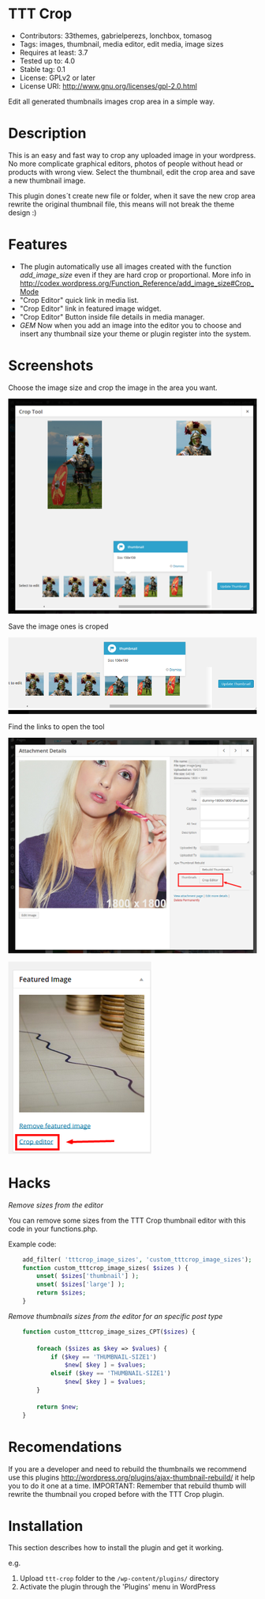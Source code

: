 
TTT Crop
========

* Contributors: 33themes, gabrielperezs, lonchbox, tomasog
* Tags: images, thumbnail, media editor, edit media, image sizes
* Requires at least: 3.7
* Tested up to: 4.0
* Stable tag: 0.1
* License: GPLv2 or later
* License URI: http://www.gnu.org/licenses/gpl-2.0.html 


Edit all generated thumbnails images crop area in a simple way.


Description
===========

This is an easy and fast way to crop any uploaded image in your wordpress. No more complicate graphical editors, photos of people without head or products with wrong view. Select the thumbnail, edit the crop area and save a new thumbnail image.

This plugin dones´t create new file or folder, when it save the new crop area rewrite the original thumbnail file, this means will not break the theme design :)

Features
========

* The plugin automatically use all images created with the function _add_image_size_ even if they are hard crop or proportional. More info in http://codex.wordpress.org/Function_Reference/add_image_size#Crop_Mode
* "Crop Editor" quick link in media list.
* "Crop Editor" link in featured image widget.
* "Crop Editor" Button inside file details in media manager.
* *GEM* Now when you add an image into the editor you to choose and insert any thumbnail size your theme or plugin register into the system.


Screenshots
===========

Choose the image size and crop the image in the area you want.

![How it works](/screenshot-1.png)

Save the image ones is croped

![Save](/screenshot-2.png)

Find the links to open the tool

![Edit image](/screenshot-3.png)

![Edit featured image](/screenshot-4.png)

Hacks
=====

*Remove sizes from the editor*

You can remove some sizes from the TTT Crop thumbnail editor with this code in your functions.php. 

Example code:

```php
    add_filter( 'tttcrop_image_sizes', 'custom_tttcrop_image_sizes');
    function custom_tttcrop_image_sizes( $sizes ) {
        unset( $sizes['thumbnail'] );
        unset( $sizes['large'] );
        return $sizes;
    }
```

*Remove thumbnails sizes from the editor for an specific post type*


```php
    function custom_tttcrop_image_sizes_CPT($sizes) {

        foreach ($sizes as $key => $values) {
            if ($key == 'THUMBNAIL-SIZE1')
                $new[ $key ] = $values;
            elseif ($key == 'THUMBNAIL-SIZE1')
                $new[ $key ] = $values;            
        }

        return $new;
    }
```

Recomendations
==============

If you are a developer and need to rebuild the thumbnails we recommend use this plugins http://wordpress.org/plugins/ajax-thumbnail-rebuild/ it help you to do it one at a time. IMPORTANT: Remember that rebuild thumb will rewrite the thumbnail you croped before with the TTT Crop plugin.

Installation
============

This section describes how to install the plugin and get it working.

e.g.

1. Upload `ttt-crop` folder to the `/wp-content/plugins/` directory
1. Activate the plugin through the 'Plugins' menu in WordPress
